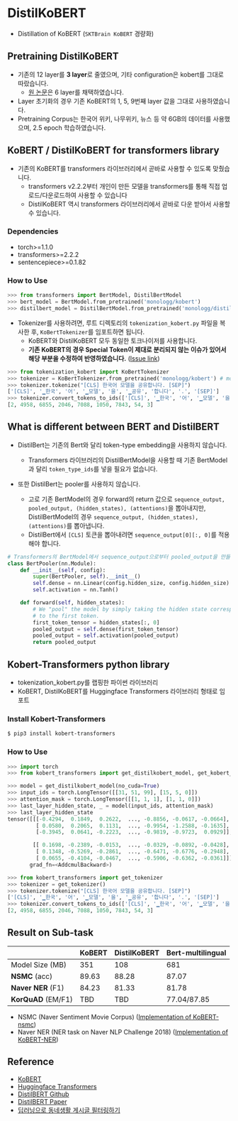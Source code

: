 # DistilKoBERT

- Distillation of KoBERT (`SKTBrain KoBERT` 경량화)

## Pretraining DistilKoBERT

- 기존의 12 layer를 **3 layer**로 줄였으며, 기타 configuration은 kobert를 그대로 따랐습니다.
  - [원 논문](https://arxiv.org/abs/1910.01108)은 6 layer를 채택하였습니다.
- Layer 초기화의 경우 기존 KoBERT의 1, 5, 9번째 layer 값을 그대로 사용하였습니다.
- Pretraining Corpus는 한국어 위키, 나무위키, 뉴스 등 약 6GB의 데이터를 사용했으며, 2.5 epoch 학습하였습니다.

## KoBERT / DistilKoBERT for transformers library

- 기존의 KoBERT를 transformers 라이브러리에서 곧바로 사용할 수 있도록 맞췄습니다.
  - transformers v2.2.2부터 개인이 만든 모델을 transformers를 통해 직접 업로드/다운로드하여 사용할 수 있습니다
  - DistilKoBERT 역시 transformers 라이브러리에서 곧바로 다운 받아서 사용할 수 있습니다.

### Dependencies

- torch>=1.1.0
- transformers>=2.2.2
- sentencepiece>=0.1.82

### How to Use

```python
>>> from transformers import BertModel, DistilBertModel
>>> bert_model = BertModel.from_pretrained('monologg/kobert')
>>> distilbert_model = DistilBertModel.from_pretrained('monologg/distilkobert')
```

- Tokenizer를 사용하려면, 루트 디렉토리의 `tokenization_kobert.py` 파일을 복사한 후, `KoBertTokenizer`를 임포트하면 됩니다.
  - KoBERT와 DistilKoBERT 모두 동일한 토크나이저를 사용합니다.
  - **기존 KoBERT의 경우 Special Token이 제대로 분리되지 않는 이슈가 있어서 해당 부분을 수정하여 반영하였습니다.** ([Issue link](https://github.com/SKTBrain/KoBERT/issues/11))

```python
>>> from tokenization_kobert import KoBertTokenizer
>>> tokenizer = KoBertTokenizer.from_pretrained('monologg/kobert') # monologg/distilkobert도 동일
>>> tokenizer.tokenize("[CLS] 한국어 모델을 공유합니다. [SEP]")
['[CLS]', '▁한국', '어', '▁모델', '을', '▁공유', '합니다', '.', '[SEP]']
>>> tokenizer.convert_tokens_to_ids(['[CLS]', '▁한국', '어', '▁모델', '을', '▁공유', '합니다', '.', '[SEP]'])
[2, 4958, 6855, 2046, 7088, 1050, 7843, 54, 3]
```

## What is different between BERT and DistilBERT

- DistilBert는 기존의 Bert와 달리 token-type embedding을 사용하지 않습니다.

  - Transformers 라이브러리의 DistilBertModel을 사용할 때 기존 BertModel 과 달리 `token_type_ids`를 넣을 필요가 없습니다.

- 또한 DistilBert는 pooler를 사용하지 않습니다.

  - 고로 기존 BertModel의 경우 forward의 return 값으로 `sequence_output, pooled_output, (hidden_states), (attentions)`을 뽑아내지만, DistilBertModel의 경우 `sequence_output, (hidden_states), (attentions)`를 뽑아냅니다.
  - DistilBert에서 `[CLS]` 토큰을 뽑아내려면 `sequence_output[0][:, 0]`를 적용해야 합니다.

```python
# Transformers의 BertModel에서 sequence_output으로부터 pooled_output을 만들기 위해 사용하는 BertPooler
class BertPooler(nn.Module):
    def __init__(self, config):
        super(BertPooler, self).__init__()
        self.dense = nn.Linear(config.hidden_size, config.hidden_size)
        self.activation = nn.Tanh()

    def forward(self, hidden_states):
        # We "pool" the model by simply taking the hidden state corresponding
        # to the first token.
        first_token_tensor = hidden_states[:, 0]
        pooled_output = self.dense(first_token_tensor)
        pooled_output = self.activation(pooled_output)
        return pooled_output
```

## Kobert-Transformers python library

- tokenization_kobert.py를 랩핑한 파이썬 라이브러리
- KoBERT, DistilKoBERT를 Huggingface Transformers 라이브러리 형태로 임포트

### Install Kobert-Transformers

```bash
$ pip3 install kobert-transformers
```

### How to Use

```python
>>> import torch
>>> from kobert_transformers import get_distilkobert_model, get_kobert_model

>>> model = get_distilkobert_model(no_cuda=True)
>>> input_ids = torch.LongTensor([[31, 51, 99], [15, 5, 0]])
>>> attention_mask = torch.LongTensor([[1, 1, 1], [1, 1, 0]])
>>> last_layer_hidden_state, _ = model(input_ids, attention_mask)
>>> last_layer_hidden_state
tensor([[[-0.4294,  0.1849,  0.2622,  ..., -0.8856, -0.0617, -0.0664],
         [ 0.0580,  0.2065,  0.1131,  ..., -0.9954, -1.2588, -0.1635],
         [-0.3945,  0.0641, -0.2223,  ..., -0.9819, -0.9723,  0.0929]],

        [[ 0.1698, -0.2389, -0.0153,  ..., -0.0329, -0.0892, -0.0428],
         [ 0.1348, -0.5269, -0.2861,  ..., -0.6471, -0.6776, -0.2948],
         [ 0.0655, -0.4104, -0.0467,  ..., -0.5906, -0.6362, -0.0361]]],
       grad_fn=<AddcmulBackward>)
```

```python
>>> from kobert_transformers import get_tokenizer
>>> tokenizer = get_tokenizer()
>>> tokenizer.tokenize("[CLS] 한국어 모델을 공유합니다. [SEP]")
['[CLS]', '▁한국', '어', '▁모델', '을', '▁공유', '합니다', '.', '[SEP]']
>>> tokenizer.convert_tokens_to_ids(['[CLS]', '▁한국', '어', '▁모델', '을', '▁공유', '합니다', '.', '[SEP]'])
[2, 4958, 6855, 2046, 7088, 1050, 7843, 54, 3]
```

## Result on Sub-task

|                     | KoBERT | DistilKoBERT | Bert-multilingual |
| ------------------- | ------ | ------------ | ----------------- |
| Model Size (MB)     | 351    | 108          | 681               |
| **NSMC** (acc)      | 89.63  | 88.28        | 87.07             |
| **Naver NER** (F1)  | 84.23  | 81.33        | 81.78             |
| **KorQuAD** (EM/F1) | TBD    | TBD          | 77.04/87.85       |

- NSMC (Naver Sentiment Movie Corpus) ([Implementation of KoBERT-nsmc](https://github.com/monologg/KoBERT-nsmc))
- Naver NER (NER task on Naver NLP Challenge 2018) ([Implementation of KoBERT-NER](https://github.com/monologg/KoBERT-NER))

## Reference

- [KoBERT](https://github.com/SKTBrain/KoBERT)
- [Huggingface Transformers](https://github.com/huggingface/transformers)
- [DistilBERT Github](https://github.com/huggingface/transformers/blob/master/examples/distillation/README.md)
- [DistilBERT Paper](https://arxiv.org/abs/1910.01108)
- [딥러닝으로 동네생활 게시글 필터링하기](https://medium.com/daangn/%EB%94%A5%EB%9F%AC%EB%8B%9D%EC%9C%BC%EB%A1%9C-%EB%8F%99%EB%84%A4%EC%83%9D%ED%99%9C-%EA%B2%8C%EC%8B%9C%EA%B8%80-%ED%95%84%ED%84%B0%EB%A7%81%ED%95%98%EA%B8%B0-263cfe4bc58d)
